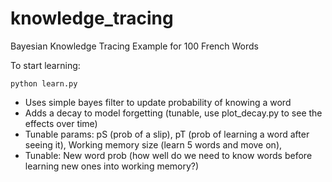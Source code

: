 # knowledge_tracing
Bayesian Knowledge Tracing Example for 100 French Words

To start learning: 
```
python learn.py
```
* Uses simple bayes filter to update probability of knowing a word
* Adds a decay to model forgetting (tunable, use plot_decay.py to see the effects over time)
* Tunable params: pS (prob of a slip), pT (prob of learning a word after seeing it), Working memory size (learn 5 words and move on),
* Tunable: New word prob (how well do we need to know words before learning new ones into working memory?)
